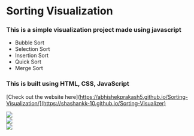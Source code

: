# Sorting Visualization
### This is a simple visualization project made using javascript 
- Bubble Sort 
- Selection Sort
- Insertion Sort
- Quick Sort
- Merge Sort

### This is built using HTML, CSS, JavaScript <br/>

[Check out the website here](https://abhishekprakash5.github.io/Sorting-Visualization/](https://shashankk-10.github.io/Sorting-Visualizer)

<img src="img/img1.png"> <br/>
<img src="img/img2.png"> <br/>
<img src="img/img3.png"> <br/>
